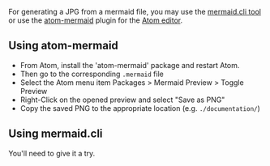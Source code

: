 For generating a JPG from a mermaid file, you may use the [mermaid.cli tool](https://github.com/mermaidjs/mermaid.cli) or use the [atom-mermaid](https://atom.io/packages/atom-mermaid) plugin for the [Atom editor](https://atom.io).

## Using atom-mermaid

* From Atom, install the 'atom-mermaid' package and restart Atom.
* Then go to the corresponding `.mermaid` file
* Select the Atom menu item Packages > Mermaid Preview > Toggle Preview
* Right-Click on the opened preview and select "Save as PNG"
* Copy the saved PNG to the appropriate location (e.g. `./documentation/`)

## Using mermaid.cli

You'll need to give it a try.
